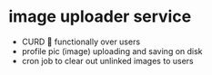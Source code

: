 # image uploader service

- CURD 🤣 functionally over users
- profile pic (image) uploading and saving on disk
- cron job to clear out unlinked images to users
